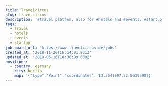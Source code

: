 ```yaml
---
title: Travelcircus
slug: travelcircus
description: '#travel platfom, also for #hotels and #events. #startup'
tags:
  - travel
  - hotels
  - events
  - startup
job_board_url: 'https://www.travelcircus.de/jobs'
created_at: '2018-11-20T16:14:01.931Z'
updated_at: '2019-06-16T10:36:09.638Z'
positions:
  - country: germany
    city: berlin
    map: '{"type":"Point","coordinates":[13.3541097,52.5639598]}'
---
```

